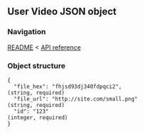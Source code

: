 ## User Video JSON object

### Navigation
[README](../../README.md)
<
[API reference](../api_reference.md)

### Object structure
```
{
  "file_hex": "fhjsd93dj340fdpqci2",                                            (string, required)
  "file_url": "http://site.com/small.png"                                       (string, required)
  "id": "123"                                                                   (integer, required)
}
```
